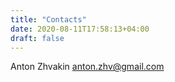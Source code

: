 ```yaml
---
title: "Contacts"
date: 2020-08-11T17:58:13+04:00
draft: false
---
```


Anton Zhvakin <anton.zhv@gmail.com>

